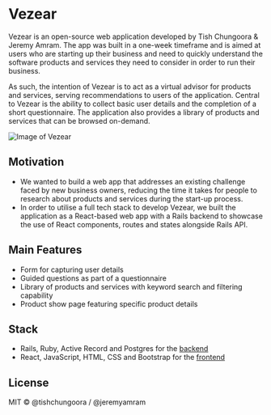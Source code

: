 # Vezear

Vezear is an open-source web application developed by Tish Chungoora & Jeremy Amram. The app was built in a one-week timeframe and is aimed at users who are starting up their business and need to quickly understand the software products and services they need to consider in order to run their business.

As such, the intention of Vezear is to act as a virtual advisor for products and services, serving recommendations to users of the application. Central to Vezear is the ability to collect basic user details and the completion of a short questionnaire. The application also provides a library of products and services that can be browsed on-demand.

![Image of Vezear](https://i.imgur.com/NehiHJ8.png)

## Motivation

- We wanted to build a web app that addresses an existing challenge faced by new business owners, reducing the time it takes for people to research about products and services during the start-up process.
- In order to utilise a full tech stack to develop Vezear, we built the application as a React-based web app with a Rails backend to showcase the use of React components, routes and states alongside Rails API.

## Main Features

- Form for capturing user details
- Guided questions as part of a questionnaire
- Library of products and services with keyword search and filtering capability
- Product show page featuring specific product details

## Stack

- Rails, Ruby, Active Record and Postgres for the [backend](https://github.com/tishchungoora/vezear-backend)
- React, JavaScript, HTML, CSS and Bootstrap for the [frontend](https://github.com/tishchungoora/vezear-frontend)

## License

MIT © @tishchungoora / @jeremyamram
